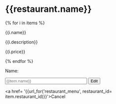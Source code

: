 <!-- menu.html
  https://github.com/udacity/Full-Stack-Foundations/blob/master/Lesson-3/07_Menu-Template-Quiz/menu.html 
  Lesson-3 / 07_Menu-Template-Quiz / menu.html -->

<!-- Flask or specifically render_template command will look for templates in a folder called templates.

HTML escaping is putting Python code in HTML; Flask does this automatically -->

<html>

<body>

<h1>{{restaurant.name}}</h1>

<!-- https://classroom.udacity.com/courses/ud088/lessons/3593308717/concepts/36245586180923 -->
<!-- brace percent sign {% is syntax for logical code brace logical code you want to execute -->
{% for i in items %}

<div>

<!-- {{ printed code }} -->
<p>{{i.name}}</p>

<p>{{i.description}}</p>

<p>{{i.price}}</p>

<!-- https://github.com/udacity/Full-Stack-Foundations/blob/master/Lesson-3/09_url_for-quiz/menu.html
Lesson 3 09_url_for-quiz -->
<!-- URL Building 
cf. https://flask.palletsprojects.com/en/1.1.x/api/
flask.url_for(endpoint, **values)

Generates a URL to given endpoint with method provided.
Variable arguments that are unknown to target endpoint are appended to generated URL as query arguments.
If value of query argument is None, whole pair is skipped.
In case blueprints are active, you can shortcut references to same blueprint by prefixing local endpoint with dot (.)

This will reference index function local to current blueprint:
url_for('.index')

url_for(_,_,_, ...)
function and keyword arguments
https://classroom.udacity.com/courses/ud088/lessons/3593308717/concepts/36245586210923
url_for('edit_menu_item', restaurant_id = restaurant_id = restaurant.id, menu_id = i.id) }}

Can change URLs dynamically.

-->


<!--
<a href = "{{url_for('edit_menu_item', restaurant_id = restaurant.id, menu_id = i.id) }}">Edit</a>

</br>

<a href = "{{url_for('delete_menu_item', restaurant_id = restaurant.id, menu_id = i.id) }}">Delete</a>
-->
</div>


{% endfor %}

</body>

</html>


<!-- edit_menu_item.html -->

<html>
<body>

<!--
cf. https://www.w3schools.com/tags/att_form_action.asp
On submit, send the form-data to a file named or the html named in action

Syntax:
<form action="URL">

URL - where to send form-data when form is submitted.
Possible values:
* absolute url
* relative url

-->

<form action= "{{url_for('edit_menu_item', restaurant_id = restaurant_id, menu_id=item.id)}}" method = 'POST'>

<p>Name:</p>

<!-- placeholder allows for seeing what item is being edited -->
<input type = 'text' size='30' name = 'name' placeholder = '{{item.name}}'>

<!-- add a button called Edit -->
<input type='submit' value='Edit'>
</form>

<!-- create a link to cancel -->
<a href= '{{url_for('restaurant_menu', restaurant_id= item.restaurant_id)}}'>Cancel</a>

</body>
</html>